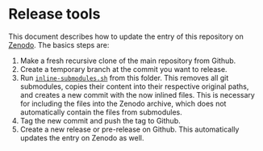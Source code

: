 # Release tools

This document describes how to update the entry of this repository on
[Zenodo](https://zenodo.org). The basics steps are:

1. Make a fresh recursive clone of the main repository from Github.
1. Create a temporary branch at the commit you want to release.
1. Run [`inline-submodules.sh`](inline-submodules.sh) from this folder. This
   removes all git submodules, copies their content into their respective
   original paths, and creates a new commit with the now inlined files. This is
   necessary for including the files into the Zenodo archive, which does not
   automatically contain the files from submodules.
1. Tag the new commit and push the tag to Github.
1. Create a new release or pre-release on Github. This automatically updates
   the entry on Zenodo as well.
